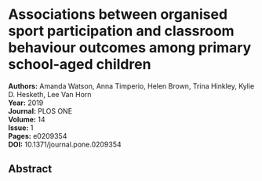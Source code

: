 # Associations between organised sport participation and classroom behaviour outcomes among primary school-aged children

**Authors:** Amanda Watson, Anna Timperio, Helen Brown, Trina Hinkley, Kylie D. Hesketh, Lee Van Horn  
**Year:** 2019  
**Journal:** PLOS ONE  
**Volume:** 14  
**Issue:** 1  
**Pages:** e0209354  
**DOI:** 10.1371/journal.pone.0209354  

## Abstract


